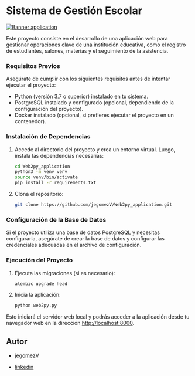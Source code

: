 # Sistema de Gestión Escolar

[![Banner application](https://i.imgur.com/WvFuAkt.png)](https://i.imgur.com/WvFuAkt.png)

Este proyecto consiste en el desarrollo de una aplicación web para gestionar operaciones clave de una institución educativa, como el registro de estudiantes, salones, materias y el seguimiento de la asistencia.

### Requisitos Previos

Asegúrate de cumplir con los siguientes requisitos antes de intentar ejecutar el proyecto:
- Python (versión 3.7 o superior) instalado en tu sistema.
- PostgreSQL instalado y configurado (opcional, dependiendo de la configuración del proyecto).
- Docker instalado (opcional, si prefieres ejecutar el proyecto en un contenedor).

### Instalación de Dependencias

1. Accede al directorio del proyecto y crea un entorno virtual. Luego, instala las dependencias necesarias:
    ```bash
    cd Web2py_application
    python3 -m venv venv
    source venv/bin/activate
    pip install -r requirements.txt
    ```

2. Clona el repositorio:
    ```bash
    git clone https://github.com/jegomezV/Web2py_application.git
    ```

### Configuración de la Base de Datos

Si el proyecto utiliza una base de datos PostgreSQL y necesitas configurarla, asegúrate de crear la base de datos y configurar las credenciales adecuadas en el archivo de configuración.

### Ejecución del Proyecto

1. Ejecuta las migraciones (si es necesario):
    ```bash
    alembic upgrade head
    ```

2. Inicia la aplicación:
    ```bash
    python web2py.py
    ```

Esto iniciará el servidor web local y podrás acceder a la aplicación desde tu navegador web en la dirección [http://localhost:8000](http://localhost:8000).


## Autor

- [jegomezV](https://github.com/jegomezV)

- [linkedin](https://www.linkedin.com/in/jegomez-v/)



